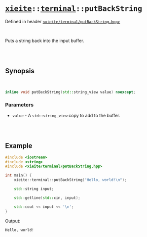 # [`xieite`](../../README.md)`::`[`terminal`](../../docs/terminal.md)`::putBackString`
Defined in header [`<xieite/terminal/putBackString.hpp>`](../../include/xieite/terminal/putBackString.hpp)

<br/>

Puts a string back into the input buffer.

<br/><br/>

## Synopsis

<br/>

```cpp
inline void putBackString(std::string_view value) noexcept;
```
### Parameters
- `value` - A `std::string_view` copy to add to the buffer.

<br/><br/>

## Example
```cpp
#include <iostream>
#include <string>
#include <xieite/terminal/putBackString.hpp>

int main() {
	xieite::terminal::putBackString("Hello, world!\n");

	std::string input;

	std::getline(std::cin, input);

	std::cout << input << '\n';
}
```
Output:
```
Hello, world!
```
